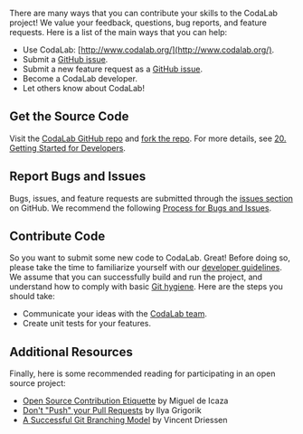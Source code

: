 There are many ways that you can contribute your skills to the CodaLab project! We value your feedback, questions, bug reports, and feature requests. Here is a list of the main ways that you can help:

- Use CodaLab: [http://www.codalab.org/](http://www.codalab.org/).
- Submit a [GitHub issue](https://github.com/codalab/codalab/issues?state=open).
- Submit a new feature request as a [GitHub issue](https://github.com/codalab/codalab/issues?state=open).
- Become a CodaLab developer.
- Let others know about CodaLab!

## Get the Source Code
Visit the [CodaLab GitHub repo](https://github.com/codalab/codalab/) and [fork the repo](https://help.github.com/articles/fork-a-repo). For more details, see [20. Getting Started for Developers](https://github.com/codalab/codalab/wiki/20.-Getting-Started-for-Developers).

## Report Bugs and Issues
Bugs, issues, and feature requests are submitted through the [issues section](https://github.com/codalab/codalab/issues?state=open) on GitHub. We recommend the following [Process for Bugs and Issues](https://github.com/codalab/codalab/wiki/25.-Issue-tracking).

## Contribute Code
So you want to submit some new code to CodaLab. Great! Before doing so, please take the time to familiarize yourself with our [developer guidelines](https://github.com/codalab/codalab/wiki/22.-CodaLab-Conventions-for-Developers). We assume that you can successfully build and run the project, and understand how to comply with basic [Git hygiene](http://blog.ericbmerritt.com/2011/09/21/commit-hygiene-and-git.html). Here are the steps you should take:

- Communicate your ideas with the [CodaLab team](https://github.com/codalab/codalab/network/members).
- Create unit tests for your features.

## Additional Resources
Finally, here is some recommended reading for participating in an open source project:
- [Open Source Contribution Etiquette](http://tirania.org/blog/archive/2010/Dec-31.html) by Miguel de Icaza
- [Don't "Push" your Pull Requests](http://www.igvita.com/2011/12/19/dont-push-your-pull-requests/) by Ilya Grigorik
- [A Successful Git Branching Model](http://nvie.com/posts/a-successful-git-branching-model/) by Vincent Driessen